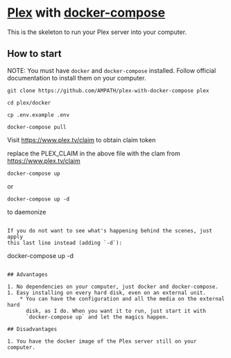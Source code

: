 # [Plex](https://www.plex.tv/) with [docker-compose](https://docs.docker.com/compose/)

This is the skeleton to run your Plex server into your computer.

## How to start

NOTE: You must have `docker` and `docker-compose` installed. Follow official
documentation to install them on your computer.

```
git clone https://github.com/AMPATH/plex-with-docker-compose plex

```

```
cd plex/docker
```

```
cp .env.example .env

```

```
docker-compose pull

```
Visit https://www.plex.tv/claim to obtain claim token



replace the PLEX_CLAIM in the above file with the clam from https://www.plex.tv/claim

```
docker-compose up 

```
or

```
docker-compose up -d

```

to daemonize
```

If you do not want to see what's happening behind the scenes, just apply
this last line instead (adding `-d`):

```
docker-compose up -d
```

## Advantages

1. No dependencies on your computer, just docker and docker-compose.
1. Easy installing on every hard disk, even on an external unit.
    * You can have the configuration and all the media on the external hard
      disk, as I do. When you want it to run, just start it with
      `docker-compose up` and let the magics happen.

## Disadvantages

1. You have the docker image of the Plex server still on your computer.

